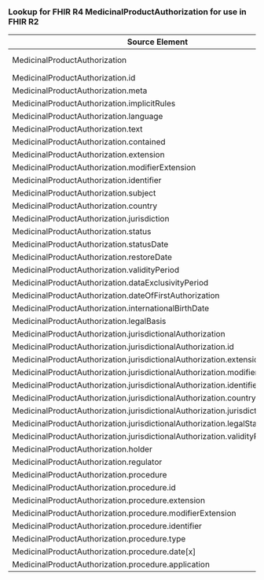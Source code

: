 ### Lookup for FHIR R4 MedicinalProductAuthorization for use in FHIR R2

| Source Element | Usage | Target |
| -------------- | ----- | ------ |
| MedicinalProductAuthorization | UseExtension | http://hl7.org/fhir/4.0/StructureDefinition/extension-MedicinalProductAuthorization |
| MedicinalProductAuthorization.id | UseExtensionFromAncestor | - |
| MedicinalProductAuthorization.meta | UseExtensionFromAncestor | - |
| MedicinalProductAuthorization.implicitRules | UseExtensionFromAncestor | - |
| MedicinalProductAuthorization.language | UseExtensionFromAncestor | - |
| MedicinalProductAuthorization.text | UseExtensionFromAncestor | - |
| MedicinalProductAuthorization.contained | UseExtensionFromAncestor | - |
| MedicinalProductAuthorization.extension | UseExtensionFromAncestor | - |
| MedicinalProductAuthorization.modifierExtension | UseExtensionFromAncestor | - |
| MedicinalProductAuthorization.identifier | UseExtensionFromAncestor | - |
| MedicinalProductAuthorization.subject | UseExtensionFromAncestor | - |
| MedicinalProductAuthorization.country | UseExtensionFromAncestor | - |
| MedicinalProductAuthorization.jurisdiction | UseExtensionFromAncestor | - |
| MedicinalProductAuthorization.status | UseExtensionFromAncestor | - |
| MedicinalProductAuthorization.statusDate | UseExtensionFromAncestor | - |
| MedicinalProductAuthorization.restoreDate | UseExtensionFromAncestor | - |
| MedicinalProductAuthorization.validityPeriod | UseExtensionFromAncestor | - |
| MedicinalProductAuthorization.dataExclusivityPeriod | UseExtensionFromAncestor | - |
| MedicinalProductAuthorization.dateOfFirstAuthorization | UseExtensionFromAncestor | - |
| MedicinalProductAuthorization.internationalBirthDate | UseExtensionFromAncestor | - |
| MedicinalProductAuthorization.legalBasis | UseExtensionFromAncestor | - |
| MedicinalProductAuthorization.jurisdictionalAuthorization | UseExtensionFromAncestor | - |
| MedicinalProductAuthorization.jurisdictionalAuthorization.id | UseExtensionFromAncestor | - |
| MedicinalProductAuthorization.jurisdictionalAuthorization.extension | UseExtensionFromAncestor | - |
| MedicinalProductAuthorization.jurisdictionalAuthorization.modifierExtension | UseExtensionFromAncestor | - |
| MedicinalProductAuthorization.jurisdictionalAuthorization.identifier | UseExtensionFromAncestor | - |
| MedicinalProductAuthorization.jurisdictionalAuthorization.country | UseExtensionFromAncestor | - |
| MedicinalProductAuthorization.jurisdictionalAuthorization.jurisdiction | UseExtensionFromAncestor | - |
| MedicinalProductAuthorization.jurisdictionalAuthorization.legalStatusOfSupply | UseExtensionFromAncestor | - |
| MedicinalProductAuthorization.jurisdictionalAuthorization.validityPeriod | UseExtensionFromAncestor | - |
| MedicinalProductAuthorization.holder | UseExtensionFromAncestor | - |
| MedicinalProductAuthorization.regulator | UseExtensionFromAncestor | - |
| MedicinalProductAuthorization.procedure | UseExtensionFromAncestor | - |
| MedicinalProductAuthorization.procedure.id | UseExtensionFromAncestor | - |
| MedicinalProductAuthorization.procedure.extension | UseExtensionFromAncestor | - |
| MedicinalProductAuthorization.procedure.modifierExtension | UseExtensionFromAncestor | - |
| MedicinalProductAuthorization.procedure.identifier | UseExtensionFromAncestor | - |
| MedicinalProductAuthorization.procedure.type | UseExtensionFromAncestor | - |
| MedicinalProductAuthorization.procedure.date[x] | UseExtensionFromAncestor | - |
| MedicinalProductAuthorization.procedure.application | UseExtensionFromAncestor | - |
